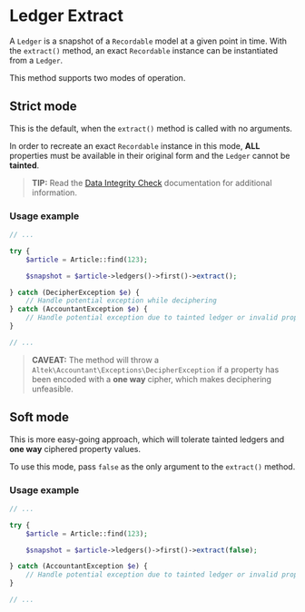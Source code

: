 # Ledger Extract
A `Ledger` is a snapshot of a `Recordable` model at a given point in time.
With the `extract()` method, an exact `Recordable` instance can be instantiated from a `Ledger`.

This method supports two modes of operation.

## Strict mode
This is the default, when the `extract()` method is called with no arguments.

In order to recreate an exact `Recordable` instance in this mode, **ALL** properties must be available in their original form and the `Ledger` cannot be **tainted**.

> **TIP:** Read the [Data Integrity Check](data-integrity-check.md) documentation for additional information.

### Usage example
```php
// ...

try {
    $article = Article::find(123);

    $snapshot = $article->ledgers()->first()->extract();

} catch (DecipherException $e) {
    // Handle potential exception while deciphering
} catch (AccountantException $e) {
    // Handle potential exception due to tainted ledger or invalid property/cipher implementation
}

// ...
```

> **CAVEAT:** The method will throw a `Altek\Accountant\Exceptions\DecipherException` if a property has been encoded with a **one way** cipher, which makes deciphering unfeasible.

## Soft mode
This is more easy-going approach, which will tolerate tainted ledgers and **one way** ciphered property values.
 
To use this mode, pass `false` as the only argument to the `extract()` method.

### Usage example
```php
// ...

try {
    $article = Article::find(123);

    $snapshot = $article->ledgers()->first()->extract(false);

} catch (AccountantException $e) {
    // Handle potential exception due to tainted ledger or invalid property/cipher implementation
}

// ...
```
